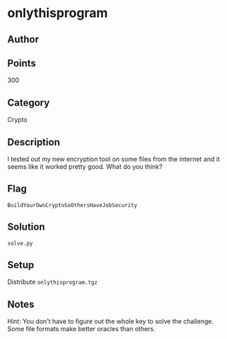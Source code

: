 # onlythisprogram
## Author

## Points
300
## Category
Crypto
## Description
I tested out my new encryption tool on some files from the internet and it seems like it worked pretty good. What do you think?
## Flag
`BuildYourOwnCryptoSoOthersHaveJobSecurity`
## Solution
`solve.py`
## Setup
Distribute `onlythisprogram.tgz`
## Notes
Hint:
You don't have to figure out the whole key to solve the challenge. Some file formats make better oracles than others.